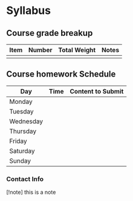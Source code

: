 # Syllabus

## Course grade breakup

| Item | Number | Total Weight | Notes |
| ---- | ------ | ------------ | ----- |
|      |        |              |       |



## Course homework Schedule
| Day       | Time | Content to Submit |
| --------- | ---- | ----------------- |
| Monday    |      |                   |
| Tuesday   |      |                   |
| Wednesday |      |                   |
| Thursday  |      |                   |
| Friday    |      |                   |
| Saturday  |      |                   |
| Sunday    |      |                   |


### Contact Info

[!note] this is a note


